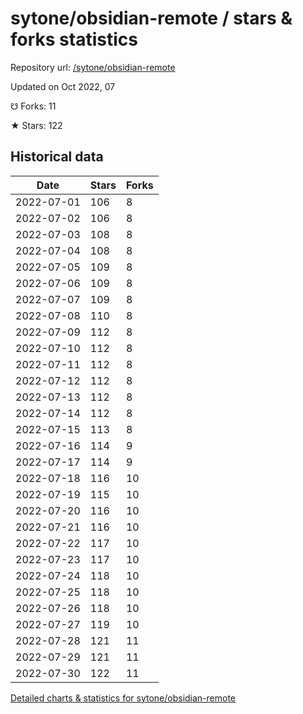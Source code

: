 # sytone/obsidian-remote / stars & forks statistics

Repository url: [/sytone/obsidian-remote](https://github.com/sytone/obsidian-remote)

Updated on Oct 2022, 07

☋ Forks: 11

★ Stars: 122

## Historical data
| Date | Stars | Forks |
|------|-------|-------|
| 2022-07-01 | 106 | 8 | 
| 2022-07-02 | 106 | 8 | 
| 2022-07-03 | 108 | 8 | 
| 2022-07-04 | 108 | 8 | 
| 2022-07-05 | 109 | 8 | 
| 2022-07-06 | 109 | 8 | 
| 2022-07-07 | 109 | 8 | 
| 2022-07-08 | 110 | 8 | 
| 2022-07-09 | 112 | 8 | 
| 2022-07-10 | 112 | 8 | 
| 2022-07-11 | 112 | 8 | 
| 2022-07-12 | 112 | 8 | 
| 2022-07-13 | 112 | 8 | 
| 2022-07-14 | 112 | 8 | 
| 2022-07-15 | 113 | 8 | 
| 2022-07-16 | 114 | 9 | 
| 2022-07-17 | 114 | 9 | 
| 2022-07-18 | 116 | 10 | 
| 2022-07-19 | 115 | 10 | 
| 2022-07-20 | 116 | 10 | 
| 2022-07-21 | 116 | 10 | 
| 2022-07-22 | 117 | 10 | 
| 2022-07-23 | 117 | 10 | 
| 2022-07-24 | 118 | 10 | 
| 2022-07-25 | 118 | 10 | 
| 2022-07-26 | 118 | 10 | 
| 2022-07-27 | 119 | 10 | 
| 2022-07-28 | 121 | 11 | 
| 2022-07-29 | 121 | 11 | 
| 2022-07-30 | 122 | 11 | 


[Detailed charts & statistics for sytone/obsidian-remote](https://reviewgithub.com/rep/sytone/obsidian-remote)
